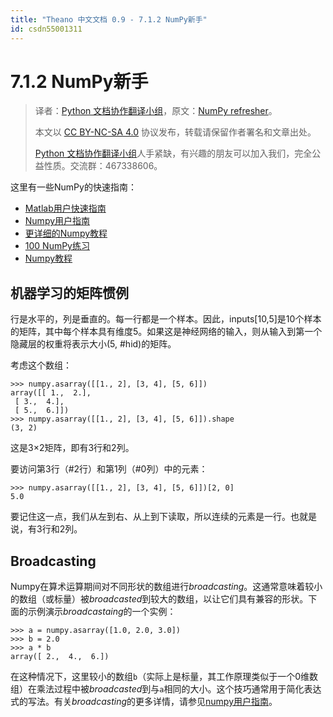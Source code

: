 ```yaml
---
title: "Theano 中文文档 0.9 - 7.1.2 NumPy新手"
id: csdn55001311
---
```


# 7.1.2 NumPy新手

> 译者：[Python 文档协作翻译小组](http://python.usyiyi.cn/translate/theano_09/index.html)，原文：[NumPy refresher](http://deeplearning.net/software/theano_versions/dev/tutorial/numpy.html)。
> 
> 本文以 [CC BY-NC-SA 4.0](http://creativecommons.org/licenses/by-nc-sa/4.0/cn/) 协议发布，转载请保留作者署名和文章出处。
> 
> [Python 文档协作翻译小组](http://python.usyiyi.cn/)人手紧缺，有兴趣的朋友可以加入我们，完全公益性质。交流群：467338606。

这里有一些NumPy的快速指南：

*   [Matlab用户快速指南](http://www.scipy.org/NumPy_for_Matlab_Users)
*   [Numpy用户指南](http://docs.scipy.org/doc/numpy/user/index.html)
*   [更详细的Numpy教程](http://www.scipy.org/Tentative_NumPy_Tutorial)
*   [100 NumPy练习](https://github.com/rougier/numpy-100)
*   [Numpy教程](http://www.labri.fr/perso/nrougier/teaching/numpy/numpy.html)

## 机器学习的矩阵惯例

行是水平的，列是垂直的。每一行都是一个样本。因此，inputs[10,5]是10个样本的矩阵，其中每个样本具有维度5。如果这是神经网络的输入，则从输入到第一个隐藏层的权重将表示大小(5, #hid)的矩阵。

考虑这个数组：

```
>>> numpy.asarray([[1., 2], [3, 4], [5, 6]])
array([[ 1.,  2.],
 [ 3.,  4.],
 [ 5.,  6.]])
>>> numpy.asarray([[1., 2], [3, 4], [5, 6]]).shape
(3, 2) 
```

这是3×2矩阵，即有3行和2列。

要访问第3行（#2行）和第1列（#0列）中的元素：

```
>>> numpy.asarray([[1., 2], [3, 4], [5, 6]])[2, 0]
5.0 
```

要记住这一点，我们从左到右、从上到下读取，所以连续的元素是一行。也就是说，有3行和2列。

## Broadcasting

Numpy在算术运算期间对不同形状的数组进行*broadcasting*。这通常意味着较小的数组（或标量）被*broadcasted*到较大的数组，以让它们具有兼容的形状。下面的示例演示*broadcastaing*的一个实例：

```
>>> a = numpy.asarray([1.0, 2.0, 3.0])
>>> b = 2.0
>>> a * b
array([ 2.,  4.,  6.]) 
```

在这种情况下，这里较小的数组`b`（实际上是标量，其工作原理类似于一个0维数组）在乘法过程中被*broadcasted*到与`a`相同的大小。这个技巧通常用于简化表达式的写法。有关*broadcasting*的更多详情，请参见[numpy用户指南](http://docs.scipy.org/doc/numpy/user/basics.broadcasting.html)。